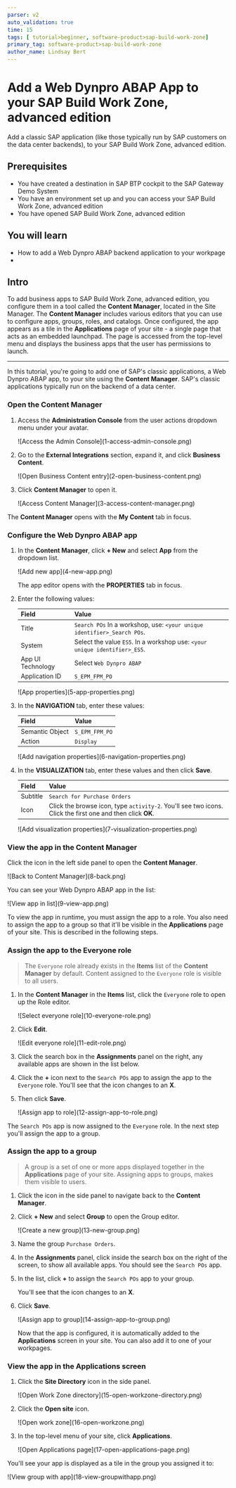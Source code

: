 ```yaml
---
parser: v2
auto_validation: true
time: 15
tags: [ tutorial>beginner, software-product>sap-build-work-zone]
primary_tag: software-product>sap-build-work-zone
author_name: Lindsay Bert
---
```


# Add a Web Dynpro ABAP App to your SAP Build Work Zone, advanced edition
<!-- description --> Add a classic SAP application (like those typically run by SAP customers on the data center backends), to your SAP Build Work Zone, advanced edition.

## Prerequisites
 - You have created a destination in SAP BTP cockpit to the SAP Gateway Demo System
 - You have an environment set up and you can access your SAP Build Work Zone, advanced edition
 - You have opened SAP Build Work Zone, advanced edition

## You will learn
  - How to add a Web Dynpro ABAP backend application to your workpage
  -


## Intro
To add business apps to SAP Build Work Zone, advanced edition, you configure them in a tool called the **Content Manager**, located in the Site Manager. The **Content Manager** includes various editors that you can use to configure apps, groups, roles, and catalogs. Once configured, the app appears as a tile in the **Applications** page of your site - a single page that acts as an embedded launchpad. The page is accessed from the top-level menu and displays the business apps that the user has permissions to launch.

---

In this tutorial, you're going to add one of SAP's classic applications, a Web Dynpro ABAP app, to your site using the **Content Manager**. SAP's classic applications typically run on the backend of a data center.

### Open the Content Manager


1. Access the **Administration Console** from the user actions dropdown menu under your avatar.

    <!-- border -->![Access the Admin Console](1-access-admin-console.png)

2. Go to the **External Integrations** section, expand it, and click **Business Content**.

    <!-- border -->![Open Business Content entry](2-open-business-content.png)

3. Click **Content Manager** to open it.

    <!-- border -->![Access Content Manager](3-access-content-manager.png)

The **Content Manager** opens with the **My Content** tab in focus.



### Configure the Web Dynpro ABAP app


1. In the **Content Manager**, click **+ New** and select **App** from the dropdown list.

    <!-- border -->![Add new app](4-new-app.png)

    The app editor opens with the **PROPERTIES** tab in focus.

2. Enter the following values:

    |  Field     | Value
    |  :------------- | :-------------
    |  Title           | `Search POs` In a workshop, use: `<your unique identifier>_Search POs`.
    |  System          | Select the value `ES5`. In a workshop use: `<your unique identifier>_ES5`.
    |  App UI Technology    | Select `Web Dynpro ABAP`
    |  Application ID           | `S_EPM_FPM_PO`

    <!-- border -->![App properties](5-app-properties.png)

3. In the **NAVIGATION** tab, enter these values:

    |  Field     | Value
    |  :------------- | :-------------
    |  Semantic Object           | `S_EPM_FPM_PO`
    |  Action          | `Display`

    <!-- border -->![Add navigation properties](6-navigation-properties.png)

4. In the **VISUALIZATION** tab, enter these values and then click **Save**.

    |  Field     | Value
    |  :------------- | :-------------
    |  Subtitle           | `Search for Purchase Orders`
    |  Icon          | Click the browse icon, type `activity-2`. You'll see two icons. Click the first one and then click **OK**.

    <!-- border -->![Add visualization properties](7-visualization-properties.png)





### View the app in the Content Manager


Click the icon in the left side panel to open the **Content Manager**.

  <!-- border -->![Back to Content Manager](8-back.png)

You can see your Web Dynpro ABAP app in the list:

  <!-- border -->![View app in list](9-view-app.png)

To view the app in runtime, you must assign the app to a role. You also need to assign the app to a group so that it'll be visible in the **Applications** page of your site. This is described in the following steps.



### Assign the app to the Everyone role


>The `Everyone` role already exists in the **Items** list of the **Content Manager** by default. Content assigned to the `Everyone` role is visible to all users.

1. In the **Content Manager** in the **Items** list, click the `Everyone` role to open up the Role editor.

    <!-- border -->![Select everyone role](10-everyone-role.png)

2. Click **Edit**.

    <!-- border -->![Edit everyone role](11-edit-role.png)

3. Click the search box in the **Assignments** panel on the right, any available apps are shown in the list below.

4. Click the **+** icon next to the `Search POs` app to assign the app to the `Everyone` role. You'll see that the icon changes to an **X**.

5. Then click **Save**.

    <!-- border -->![Assign app to role](12-assign-app-to-role.png)

The `Search POs` app is now assigned to the `Everyone` role. In the next step you'll assign the app to a group.


### Assign the app to a group


>A group is a set of one or more apps displayed together in the **Applications** page of your site. Assigning apps to groups, makes them visible to users.

1. Click the icon in the side panel to navigate back to the **Content Manager**.

2. Click **+ New** and select **Group** to open the Group editor.

    <!-- border -->![Create a new group](13-new-group.png)

3. Name the group `Purchase Orders`.

4. In the **Assignments** panel, click inside the search box on the right of the screen, to show all available apps. You should see the  `Search POs` app.  

5. In the list, click **+** to assign the `Search POs` app to your group.

    You'll see that the icon changes to an **X**.

6. Click **Save**.

    <!-- border -->![Assign app to group](14-assign-app-to-group.png)

    Now that the app is configured, it is automatically added to the **Applications** screen in your site. You can also add it to one of your workpages.


### View the app in the Applications screen


1. Click the **Site Directory** icon in the side panel.

    <!-- border -->![Open Work Zone directory](15-open-workzone-directory.png)

2. Click the **Open site** icon.

    <!-- border -->![Open work zone](16-open-workzone.png)

3. In the top-level menu of your site, click **Applications**.

    <!-- border -->![Open Applications page](17-open-applications-page.png)

You'll see your app is displayed as a tile in the group you assigned it to:

  <!-- border -->![View group with app](18-view-groupwithapp.png)
